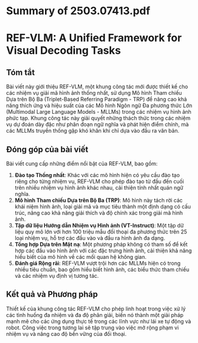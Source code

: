 # Summary of 2503.07413.pdf

# REF-VLM: A Unified Framework for Visual Decoding Tasks

## Tóm tắt
Bài viết này giới thiệu REF-VLM, một khung công tác mới được thiết kế cho các nhiệm vụ giải mã hình ảnh thống nhất, sử dụng Mô hình Tham chiếu Dựa trên Bộ Ba (Triplet-Based Referring Paradigm - TRP) để nâng cao khả năng thích ứng và hiệu suất của các Mô hình Ngôn ngữ Đa phương thức Lớn (Multimodal Large Language Models - MLLMs) trong các nhiệm vụ hình ảnh phức tạp. Khung công tác này giải quyết những thách thức trong các nhiệm vụ dự đoán dày đặc như phân đoạn ngữ nghĩa và phát hiện điểm chính, mà các MLLMs truyền thống gặp khó khăn khi chỉ dựa vào đầu ra văn bản.

## Đóng góp của bài viết
Bài viết cung cấp những điểm nổi bật của REF-VLM, bao gồm:

1. **Đào tạo Thống nhất**: Khác với các mô hình hiện có yêu cầu đào tạo riêng cho từng nhiệm vụ, REF-VLM cho phép đào tạo từ đầu đến cuối trên nhiều nhiệm vụ hình ảnh khác nhau, cải thiện tính nhất quán ngữ nghĩa.
2. **Mô hình Tham chiếu Dựa trên Bộ Ba (TRP)**: Mô hình này tách rời các khái niệm hình ảnh, loại giải mã và mục tiêu thành một định dạng có cấu trúc, nâng cao khả năng giải thích và độ chính xác trong giải mã hình ảnh.
3. **Tập dữ liệu Hướng dẫn Nhiệm vụ Hình ảnh (VT-Instruct)**: Một tập dữ liệu quy mô lớn với hơn 100 triệu mẫu đối thoại đa phương thức trên 25 loại nhiệm vụ, hỗ trợ các đầu vào và đầu ra hình ảnh đa dạng.
4. **Tổng hợp Dựa trên Mặt nạ**: Một phương pháp không có tham số để kết hợp các đầu vào hình ảnh với các đặc trưng hình ảnh, cải thiện khả năng hiểu biết của mô hình về các mối quan hệ không gian.
5. **Đánh giá Rộng rãi**: REF-VLM vượt trội hơn các MLLMs hiện có trong nhiều tiêu chuẩn, bao gồm hiểu biết hình ảnh, các biểu thức tham chiếu và các nhiệm vụ định vị tương tác.

## Kết quả và Phương pháp
Thiết kế của khung công tác REF-VLM cho phép linh hoạt trong việc xử lý các tình huống đa nhiệm và đa độ phân giải, biến nó thành một giải pháp mạnh mẽ cho các ứng dụng thực tế trong các lĩnh vực như lái xe tự động và robot. Công việc trong tương lai sẽ tập trung vào việc mở rộng phạm vi nhiệm vụ và nâng cao độ bền vững của đối thoại.

